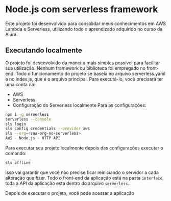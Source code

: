 # Node.js com serverless framework
Este projeto foi desenvolvido para consolidar meus conhecimentos em AWS Lambda e Serverless, utilizando todo o aprendizado adquirido no curso da Alura.

## Executando localmente

O projeto foi desenvolvido da maneira mais simples possível para facilitar sua utilização. Nenhum framework ou biblioteca foi empregado no front-end.
Todo o funcionamento do projeto se baseia no arquivo serverless.yaml e no index.js, que é o arquivo principal. Para executá-lo, você precisará ter uma conta na:
- AWS
- Serverless
- Configuração do Serverless localmente
Para as configurações:

```bash
npm i -g serverless
serverless --console
sls login
sls config credentials --provider aws
sls --org=<sua-org-no-serverless>
AWS - Node.js - HTTP API
```

Para executar seu projeto localmente depois das configurações executar o comando:

```bash
sls offline
```

Isso vai garantir que você não precise ficar reiniciando o servidor a cada alteração que fizer. Todo o front-end da aplicação está na pasta `interface`, toda a API da aplicação está dentro do arquivo `serverless`.

Depois de executar o projeto, você pode acessar a aplicação
